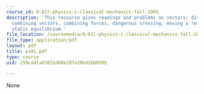 ```yaml
---
course_id: 8-01l-physics-i-classical-mechanics-fall-2005
description: 'This resource gives readings and problems on vectors: displacement,
  combining vectors, combining forces, dangerous crossing, moving a refrigerator and
  static equilibrium.'
file_location: /coursemedia/8-01l-physics-i-classical-mechanics-fall-2005/259cddfa65631d00e297a20bd1bb899b_ps01.pdf
file_type: application/pdf
layout: pdf
title: ps01.pdf
type: course
uid: 259cddfa65631d00e297a20bd1bb899b

---
```

None